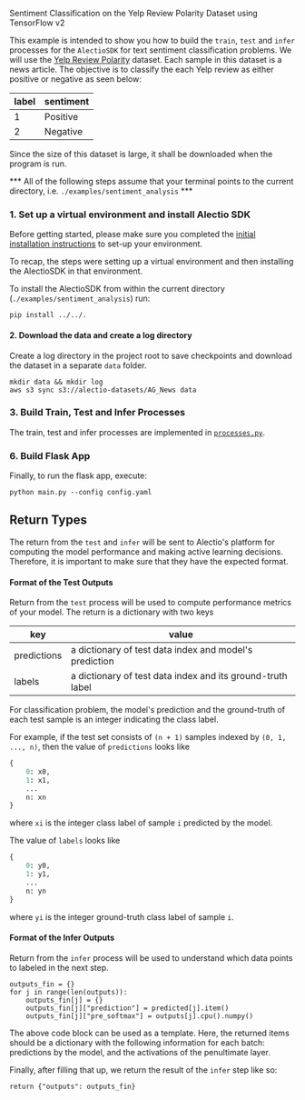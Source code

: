 Sentiment Classification on the Yelp Review Polarity Dataset using TensorFlow v2

This example is intended to show you how to build the `train`, `test` and `infer` processes for the `AlectioSDK` for text sentiment
classification problems. We will use the [Yelp Review Polarity](https://www.kaggle.com/irustandi/yelp-review-polarity/version/1) dataset. Each sample in this dataset is a news article. The objective is to classify the each Yelp review as either positive or negative as seen below:

| label | sentiment|
| ----- | ------  |
| 1    | Positive |
| 2     | Negative |


Since the size of this dataset is large, it shall be downloaded when the program is run.

*** All of the following steps assume that your terminal points to the current directory, i.e. `./examples/sentiment_analysis` ***

### 1. Set up a virtual environment and install Alectio SDK
Before getting started, please make sure you completed the [initial installation instructions](../../README.md) to set-up your environment.

To recap, the steps were setting up a virtual environment and then installing the AlectioSDK in that environment.

To install the AlectioSDK from within the current directory (`./examples/sentiment_analysis`) run:

```
pip install ../../.
```

#### 2. Download the data and create a log directory
Create a log directory in the project root to save checkpoints and download the dataset in a separate `data` folder.
```
mkdir data && mkdir log
aws s3 sync s3://alectio-datasets/AG_News data
```
### 3. Build Train, Test and Infer Processes
The train, test and infer processes are implemented in [`processes.py`](./processes.py).

### 6. Build Flask App
Finally, to run the flask app, execute:

```
python main.py --config config.yaml
```
## Return Types

The return from the `test` and `infer` will be sent to Alectio's platform for
computing the model performance and making active learning decisions.
Therefore, it is important to make sure that they have the expected format.

#### Format of the Test Outputs
Return from the `test` process will be used to compute performance metrics of
your model. The return is a dictionary with two keys

| key | value |
| --- | ----- |
| predictions | a dictionary of test data index and model's prediction |
| labels | a dictionary of test data index and its ground-truth label |

For classification problem, the model's prediction and
the ground-truth of each test sample is an integer indicating the class label.

For example, if the test set consists of `(n + 1)` samples indexed by `(0, 1, ..., n)`,
then the value of `predictions` looks like
```python
{
    0: x0,
    1: x1,
    ...
    n: xn
}
```
where `xi` is the integer class label of sample `i` predicted by the model.

The value of `labels` looks like
```python
{
    0: y0,
    1: y1,
    ...
    n: yn
}
```
where `yi` is the integer ground-truth class label of sample `i`.

#### Format of the Infer Outputs
Return from the `infer` process will be used to understand which data points to labeled
in the next step.

```
outputs_fin = {}
for j in range(len(outputs)):
    outputs_fin[j] = {}
    outputs_fin[j]["prediction"] = predicted[j].item()
    outputs_fin[j]["pre_softmax"] = outputs[j].cpu().numpy()
```

The above code block can be used as a template. Here, the returned items should be a dictionary with
the following information for each batch: predictions by the model, and the activations of the penultimate layer.

Finally, after filling that up, we return the result of the `infer` step like so:
```
return {"outputs": outputs_fin}
```
